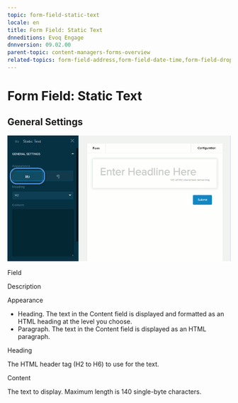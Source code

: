 ```yaml
---
topic: form-field-static-text
locale: en
title: Form Field: Static Text
dnneditions: Evoq Engage
dnnversion: 09.02.00
parent-topic: content-managers-forms-overview
related-topics: form-field-address,form-field-date-time,form-field-dropdown,form-field-email,form-field-esignature,form-field-multi-line-text,form-field-multiple-choice,form-field-name,form-field-number,form-field-phone-number,form-field-single-line-text,form-field-terms-conditions,form-field-url-website,form-field-submit
---
```


# Form Field: Static Text

## General Settings

  

![Settings for Static Text field](img/scr-FormField-StaticText.gif)

  

Field

Description

Appearance

*   Heading. The text in the Content field is displayed and formatted as an HTML heading at the level you choose.
*   Paragraph. The text in the Content field is displayed as an HTML paragraph.

Heading

The HTML header tag (H2 to H6) to use for the text.

Content

The text to display. Maximum length is 140 single-byte characters.